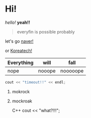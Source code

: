 Hi!
=========
*hello!*
**yeah!!**

>everyfin is possible probably

let's go [naver!](www.naver.com)

or [Koreatech!]

|Everything|will|fall|
|-----|-----|-----|
|nope|nooope|nooooope|

```C++
cout << "timeout!!" << endl;
```

1. mokrock
2. mockroak

    C++
    cout << "what?!!!";


[Koreatech!]:www.koreatech.ac.kr
